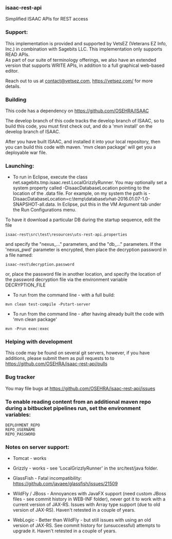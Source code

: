 ### isaac-rest-api 

Simplified ISAAC APIs for REST access

### Support:
This implementation is provided and supported by VetsEZ (Veterans EZ Info, Inc.) in combination with Sagebits LLC.
This implementation only supports READ APIs.   
As part of our suite of terminology offerings, we also have an extended version that supports WRITE APIs, in addition 
to a full graphical web-based editor.

Reach out to us at contact@vetsez.com, https://vetsez.com/ for more details.

### Building
This code has a dependency on https://github.com/OSEHRA/ISAAC

The develop branch of this code tracks the develop branch of ISAAC, so to build this code, you must first check out, and do a 'mvn install' on the develop branch 
of ISAAC.

After you have built ISAAC, and installed it into your local repository, then you can build this code with maven.  'mvn clean package' will get you a deployable war file.

### Launching:
- To run in Eclipse, execute the class net.sagebits.tmp.isaac.rest.LocalGrizzlyRunner.  You may optionally set a system property called -DisaacDatabaseLocation pointing 
to the location of the .data file. For example, on my system the path is -DisaacDatabaseLocation=c:\temp\database\vhat-2016.01.07-1.0-SNAPSHOT-all.data. 
In Eclipse, put this in the VM Argument tab under the Run Configurations menu.

To have it download a particular DB during the startup sequence, edit the file
```
isaac-rest\src\test\resources\uts-rest-api.properties
```
and specify the "nexus_..." parameters, and the "db_..." parameters.  If the 'nexus_pwd' parameter is encrypted, then place the decryption password in a file named:
```
isaac-rest\decryption.password
```
or, place the password file in another location, and specify the location of the password decryption file via the environment variable DECRYPTION_FILE


- To run from the command line - with a full build:
```
mvn clean test-compile -Pstart-server
```
- To run from the command line - after having already built the code with 'mvn clean package'
```
mvn -Prun exec:exec
```

### Helping with development
This code may be found on several git servers, however, if you have additions, please submit them as pull requests to to https://github.com/OSEHRA/isaac-rest-api/pulls

### Bug tracker
You may file bugs at https://github.com/OSEHRA/isaac-rest-api/issues

### To enable reading content from an additional maven repo during a bitbucket pipelines run, set the environment variables:
```
DEPLOYMENT_REPO
REPO_USERNAME
REPO_PASSWORD
```

### Notes on server support:

- Tomcat - works

- Grizzly - works - see 'LocalGrizzlyRunner' in the src/test/java folder.

- GlassFish - Fatal incompatibility: https://github.com/javaee/glassfish/issues/21509

- WildFly / JBoss - Annoyances with JavaFX support (need custom JBoss files - see commit history in WEB-INF folder), never got it to work 
with a current version of JAX-RS.  Issues with Array type support (due to old version of JAX-RS).  Haven't retested in a couple of years.

- WebLogic - Better than WildFly - but still issues with using an old version of JAX-RS.  See commit history for (unsuccessful) attempts
to upgrade it.  Haven't retested in a couple of years.
